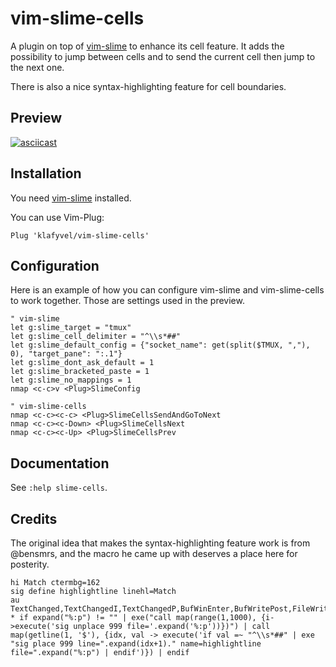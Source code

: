 # vim-slime-cells
A plugin on top of [vim-slime](https://github.com/jpalardy/vim-slime) to enhance its cell feature. It adds the possibility to jump between cells and to send the current cell then jump to the next one.

There is also a nice syntax-highlighting feature for cell boundaries.

## Preview

[![asciicast](https://asciinema.org/a/459030.svg)](https://asciinema.org/a/459030)

## Installation

You need [vim-slime](https://github.com/jpalardy/vim-slime) installed.

You can use Vim-Plug:
```vim
Plug 'klafyvel/vim-slime-cells'
```

## Configuration

Here is an example of how you can configure vim-slime and vim-slime-cells to work together. Those are settings used in the preview.

```vim
" vim-slime
let g:slime_target = "tmux"
let g:slime_cell_delimiter = "^\\s*##"
let g:slime_default_config = {"socket_name": get(split($TMUX, ","), 0), "target_pane": ":.1"}
let g:slime_dont_ask_default = 1
let g:slime_bracketed_paste = 1
let g:slime_no_mappings = 1
nmap <c-c>v <Plug>SlimeConfig

" vim-slime-cells
nmap <c-c><c-c> <Plug>SlimeCellsSendAndGoToNext
nmap <c-c><c-Down> <Plug>SlimeCellsNext
nmap <c-c><c-Up> <Plug>SlimeCellsPrev
```

## Documentation

See `:help slime-cells`.

## Credits

The original idea that makes the syntax-highlighting feature work is from @bensmrs, and the macro he came up with deserves a place here for posterity.

```vim
hi Match ctermbg=162
sig define highlightline linehl=Match
au TextChanged,TextChangedI,TextChangedP,BufWinEnter,BufWritePost,FileWritePost * if expand("%:p") != "" | exe("call map(range(1,1000), {i->execute('sig unplace 999 file='.expand('%:p'))})") | call map(getline(1, '$'), {idx, val -> execute('if val =~ "^\\s*##" | exe "sig place 999 line=".expand(idx+1)." name=highlightline file=".expand("%:p") | endif')}) | endif
```
